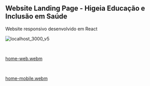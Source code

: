## Website Landing Page - Higeia Educação e Inclusão em Saúde
Website responsivo desenvolvido em React


![localhost_3000_v5](https://github.com/user-attachments/assets/294f7fa0-0af2-4fff-9c25-140d81ae5d01)

<br>

[home-web.webm](https://github.com/user-attachments/assets/f69ba9b4-ef99-43bb-9609-4b45318a4552)

<br>

[home-mobile.webm](https://github.com/user-attachments/assets/01879c2e-ac86-494d-a8a6-9d0c20479f01)

